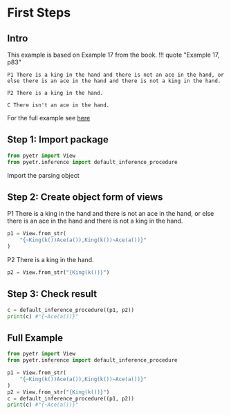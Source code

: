 # First Steps

## Intro

This example is based on Example 17 from the book.
!!! quote "Example 17, p83"

    P1 There is a king in the hand and there is not an ace in the hand, or else there is an ace in the hand and there is not a king in the hand.

    P2 There is a king in the hand.

    C There isn't an ace in the hand.

For the full example see [here](#full-example)
## Step 1: Import package
```python
from pyetr import View
from pyetr.inference import default_inference_procedure
```
Import the parsing object

## Step 2: Create object form of views

P1 There is a king in the hand and there is not an ace in the hand, or else there is an ace in the hand and there is not a king in the hand.

```py
p1 = View.from_str(
    "{~King(k())Ace(a()),King(k())~Ace(a())}"
)
```
P2 There is a king in the hand.
```py
p2 = View.from_str("{King(k())}")
```

## Step 3: Check result
```py
c = default_inference_procedure((p1, p2))
print(c) #"{~Ace(a())}"
```

## Full Example

```py
from pyetr import View
from pyetr.inference import default_inference_procedure

p1 = View.from_str(
    "{~King(k())Ace(a()),King(k())~Ace(a())}"
)
p2 = View.from_str("{King(k())}")
c = default_inference_procedure((p1, p2))
print(c) #"{~Ace(a())}"
```
